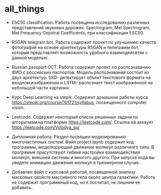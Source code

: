 # all_things


* ESC50 classification.
Работа посвящена исследованию различных представлений звуковых дорожек: Spectrogram, Mel Spectrogram, Mel Frequency Cepstral Coefficients, при классификации ESC50.


* RSGAN telegram bot. Работа содержит проект по улучшению качеств фотографий на основе архетектуры RSGAN и телеграмм бот, который представляет возможность удобного взаимодейсвтяи с данной моделью.

* Russian passport OCT. Работа содержит проект по распознаванию ФИО с российских паспортов. Модель распознавания состоит из двух архетектур: SSD- детектирует объект текстового формата на входном изображении и LSTM- распознает текст изображенной на небольшой части картинки.


* Курс Deep Learning на stepik. Cодержит домашние работы курса https://stepik.org/course/101721/syllabus, посвещенного computer vision.


* Leetcode. Содержит некоторый список решенных задачи по алгоритмам на платформе https://leetcode.com/. 
Ссылка на аккаунт https://leetcode.com/Volodya_sp/



* Дипломная работа. Раздел посвящен моделированию многочастичных систем. Файл project.ipynb содержит код программы, моделюрующий движение молекул различного типа. В программе присутствуют гибкие настройки взаимодействия молекул, внешней системы и многого другого. При запуске кода вы увидете анимацию движения молекул в трехмерном случае. 

* Добавлен файл с курсовой работой, посвещенной анализу массовых свойств массивного тела около центра галактики. Работа не содержит программный код, но я посчитал, не лишним ее добавить.




